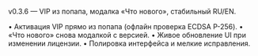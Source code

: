 v0.3.6 — VIP из попапа, модалка «Что нового», стабильный RU/EN.

• Активация VIP прямо из попапа (офлайн проверка ECDSA P-256).
• «Что нового» снова модалкой с версией.
• Живое обновление UI при изменении лицензии.
• Полировка интерфейса и мелкие исправления.

























